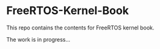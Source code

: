 # FreeRTOS-Kernel-Book

This repo contains the contents for FreeRTOS kernel book.

The work is in progress... 
